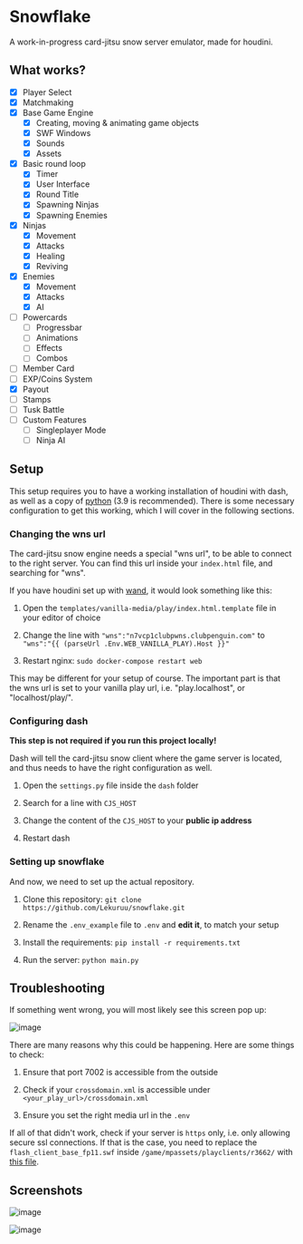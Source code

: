 # Snowflake

A work-in-progress card-jitsu snow server emulator, made for houdini.

## What works?

- [x] Player Select
- [x] Matchmaking
- [x] Base Game Engine
    - [x] Creating, moving & animating game objects
    - [x] SWF Windows
    - [x] Sounds
    - [x] Assets
- [x] Basic round loop
    - [x] Timer
    - [x] User Interface
    - [x] Round Title
    - [x] Spawning Ninjas
    - [x] Spawning Enemies
- [x] Ninjas
    - [x] Movement
    - [x] Attacks
    - [x] Healing
    - [x] Reviving
- [x] Enemies
    - [x] Movement
    - [x] Attacks
    - [x] AI
- [ ] Powercards
    - [ ] Progressbar
    - [ ] Animations
    - [ ] Effects
    - [ ] Combos
- [ ] Member Card
- [ ] EXP/Coins System
- [x] Payout
- [ ] Stamps
- [ ] Tusk Battle
- [ ] Custom Features
    - [ ] Singleplayer Mode
    - [ ] Ninja AI

## Setup

This setup requires you to have a working installation of houdini with dash, as well as a copy of [python](https://python.org) (3.9 is recommended).
There is some necessary configuration to get this working, which I will cover in the following sections.

### Changing the wns url

The card-jitsu snow engine needs a special "wns url", to be able to connect to the right server.
You can find this url inside your `index.html` file, and searching for "wns".

If you have houdini set up with [wand](https://github.com/solero/wand), it would look something like this:

1. Open the `templates/vanilla-media/play/index.html.template` file in your editor of choice

2. Change the line with `"wns":"n7vcp1clubpwns.clubpenguin.com"` to `"wns":"{{ (parseUrl .Env.WEB_VANILLA_PLAY).Host }}"`

3. Restart nginx: `sudo docker-compose restart web`

This may be different for your setup of course. The important part is that the wns url is set to your vanilla play url, i.e. "play.localhost", or "localhost/play/".

### Configuring dash

**This step is not required if you run this project locally!**

Dash will tell the card-jitsu snow client where the game server is located, and thus needs to have the right configuration as well.

1. Open the `settings.py` file inside the `dash` folder

2. Search for a line with `CJS_HOST`

3. Change the content of the `CJS_HOST` to your **public ip address**

4. Restart dash

### Setting up snowflake

And now, we need to set up the actual repository.

1. Clone this repository: `git clone https://github.com/Lekuruu/snowflake.git`

2. Rename the `.env_example` file to `.env` and **edit it**, to match your setup

3. Install the requirements: `pip install -r requirements.txt`

4. Run the server: `python main.py`

## Troubleshooting

If something went wrong, you will most likely see this screen pop up:

![image](https://raw.githubusercontent.com/Lekuruu/snowflake/main/.github/screenshots/troubleshooting.png)

There are many reasons why this could be happening.
Here are some things to check:

1. Ensure that port 7002 is accessible from the outside

2. Check if your `crossdomain.xml` is accessible under `<your_play_url>/crossdomain.xml`

3. Ensure you set the right media url in the `.env`

If all of that didn't work, check if your server is `https` only, i.e. only allowing secure ssl connections. If that is the case, you need to replace the `flash_client_base_fp11.swf` inside `/game/mpassets/playclients/r3662/` with [this file](https://github.com/Lekuruu/snowflake/raw/main/.github/swf/flash_client_base_fp11.swf).

## Screenshots

![image](https://raw.githubusercontent.com/Lekuruu/snowflake/main/.github/screenshots/gameplay1.png)

![image](https://raw.githubusercontent.com/Lekuruu/snowflake/main/.github/screenshots/gameplay2.png)

